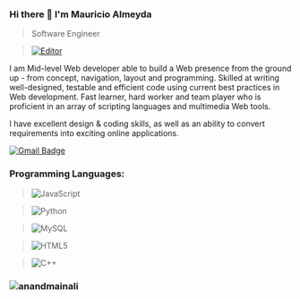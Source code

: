 
### Hi there 👋 I'm Mauricio Almeyda

> Software Engineer


> [![Editor](https://img.shields.io/badge/Editor-VSCode-blue?style=flat-square&logo=visual-studio-code&logoColor=white)](https://code.visualstudio.com/)


<div>
 <p>
I am Mid-level Web developer able to build a Web presence from the ground up - from concept, navigation, layout and programming. Skilled at writing well-designed, testable and efficient code using current best practices in Web development. Fast learner, hard worker and team player who is proficient in an array of scripting languages and multimedia Web tools.

I have excellent design & coding skills, as well as an ability to convert requirements into exciting online applications.

[![Gmail Badge](https://img.shields.io/badge/-ferbalmeyd@gmail.com-c14438?style=flat-square&logo=Gmail&logoColor=white&link=mailto:ferbalmeyd@gmail.com)](mailto:ferbalmeyd@gmail.com)

</p>
</div>

### Programming Languages:

> ![JavaScript](https://img.shields.io/badge/-JavaScript-black?style=flat-square&logo=javascript)


> ![Python](https://img.shields.io/badge/-Python-black?style=flat-square&logo=Python)


> ![MySQL](https://img.shields.io/badge/-MySQL-black?style=flat-square&logo=mysql)


> ![HTML5](https://img.shields.io/badge/-HTML5-E34F26?style=flat-square&logo=html5&logoColor=white)


> ![C++](https://img.shields.io/badge/-C++-00599C?style=flat-square&logo=c)

</p>
</div>

### <img src="https://komarev.com/ghpvc/?username=anandmainali" alt="anandmainali" />

